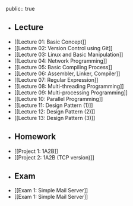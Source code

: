 public:: true

- ## Lecture
- [[Lecture 01: Basic Concept]]
- [[Lecture 02: Version Control using Git]]
- [[Lecture 03: Linux and Basic Manipulation]]
- [[Lecture 04: Network Programming]]
- [[Lecture 05: Basic Compiling Process]]
- [[Lecture 06: Assembler, Linker, Compiler]]
- [[Lecture 07: Regular Expression]]
- [[Lecture 08: Multi-threading Programming]]
- [[Lecture 09: Multi-processing Programming]]
- [[Lecture 10: Parallel Programming]]
- [[Lecture 11: Design Pattern (1)]]
- [[Lecture 12: Design Pattern (2)]]
- [[Lecture 13: Design Pattern (3)]]
- ## Homework
- [[Project 1: 1A2B]]
- [[Project 2: 1A2B (TCP version)]]
- ## Exam
- [[Exam 1: Simple Mail Server]]
- [[Exam 1: Simple Mail Server]]